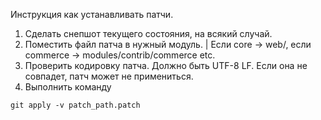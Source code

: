 Инструкция как устанавливать патчи.

1. Сделать снепшот текущего состояния, на всякий случай.
2. Поместить файл патча в нужный модуль. | Если core -> web/, если commerce -> modules/contrib/commerce  etc. 
3. Проверить кодировку патча. Должно быть UTF-8 LF. Если она не совпадет, патч может не примениться.
4. Выполнить команду 
```
git apply -v patch_path.patch
```
